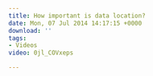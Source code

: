 ```yaml
---
title: How important is data location?
date: Mon, 07 Jul 2014 14:17:15 +0000
download: ''
tags:
- Videos
video: 0jl_COVxeps

---
```


